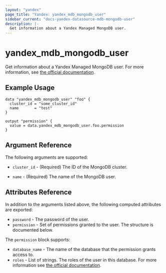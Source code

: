 ```yaml
---
layout: "yandex"
page_title: "Yandex: yandex_mdb_mongodb_user"
sidebar_current: "docs-yandex-datasource-mdb-mongodb-user"
description: |-
  Get information about a Yandex Managed MongoDB user.
---
```


# yandex\_mdb\_mongodb\_user

Get information about a Yandex Managed MongoDB user. For more information, see
[the official documentation](https://cloud.yandex.com/docs/managed-mongodb/).

## Example Usage

```hcl
data "yandex_mdb_mongodb_user" "foo" {
  cluster_id = "some_cluster_id"
  name       = "test"
}

output "permission" {
  value = data.yandex_mdb_mongodb_user.foo.permission
}
```

## Argument Reference

The following arguments are supported:

* `cluster_id` - (Required) The ID of the MongoDB cluster.

* `name` - (Required) The name of the MongoDB user.

## Attributes Reference

In addition to the arguments listed above, the following computed attributes are
exported:

* `password` - The password of the user.
* `permission` - Set of permissions granted to the user. The structure is documented below.

The `permission` block supports:

* `database_name` - The name of the database that the permission grants access to.
* `roles` - List of strings. The roles of the user in this database. For more information see [the official documentation](https://cloud.yandex.com/docs/managed-mongodb/concepts/users-and-roles).